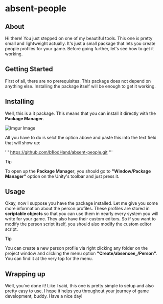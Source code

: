 # absent-people

## About

Hi there! You just stepped on one of my beautiful tools. This one is pretty small and lightweight actually. It's just a small package that lets you create people profiles for your game. Before going further, let's see how to get it working.

## Getting Started

First of all, there are no prerequisites. This package does not depend on anything else. Installing the package itself will be enough to get it working.

## Installing

Well, this is a it package. This means that you can install it directly with the **Package Manager**.

![Imgur Image](https://imgur.com/cX3OF72.png)

All you have to do is selct the option above and paste this into the text field that will show up:

'''
https://github.com/b1lodHand/absent-people.git
'''

>[!TIP]
>To open up the **Package Manager**, you should go to **"Window/Package Manager"** option on the Unity's toolbar and just press it.

## Usage

Okay, now I suppose you have the package installed. Let me give you some more information about the person profiles. These profiles are stored in **scriptable objects** so that you can use them in nearly every system you will write for your game. They also have their custom editors. So if you want to modify the person script itself, you should also modify the custom editor script.

>[!TIP]
>You can create a new person profile via right clicking any folder on the project window and clicking the menu option **"Create/absencee_/Person"**. You can find it at the very top for the menu.

## Wrapping up

Well, you've done it! Like I said, this one is pretty simple to setup and also pretty easy to use. I hope it helps you throughout your journey of game development, buddy. Have a nice day!
